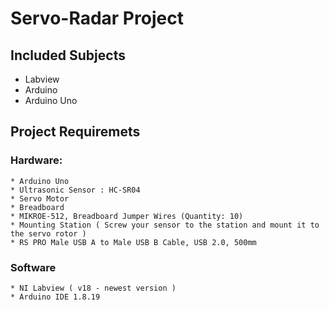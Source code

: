 # Servo-Radar Project

## Included Subjects
* Labview 
* Arduino 
* Arduino Uno 

## Project Requiremets
### Hardware:
    * Arduino Uno 
    * Ultrasonic Sensor : HC-SR04
    * Servo Motor
    * Breadboard
    * MIKROE-512, Breadboard Jumper Wires (Quantity: 10)
    * Mounting Station ( Screw your sensor to the station and mount it to the servo rotor )
    * RS PRO Male USB A to Male USB B Cable, USB 2.0, 500mm
### Software
    * NI Labview ( v18 - newest version )
    * Arduino IDE 1.8.19
